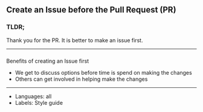 ## Create an Issue before the Pull Request (PR)

### TLDR;

Thank you for the PR. It is better to make an issue first.

---

### 

Benefits of creating an Issue first

- We get to discuss options before time is spend on making the changes
- Others can get involved in helping make the changes

---

- Languages: all
- Labels: Style guide
